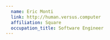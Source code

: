 ```yaml
---
  name: Eric Monti
  link: http://human.versus.computer
  affiliation: Square
  occupation_title: Software Engineer
---
```

